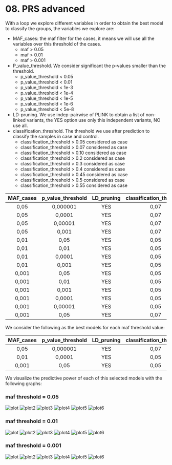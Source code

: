 # 08. PRS advanced

With a loop we explore different variables in order to obtain the best model to classify the groups, the variables we explore are:

- MAF_cases: the maf filter for the cases, it means we will use all the variables over this threshold of the cases.
  - maf > 0.05
  - maf > 0.01
  - maf > 0.001
- P_value_threshold. We consider significant the p-values smaller than the threshold.
  - p_value_threshold < 0.05
  - p_value_threshold < 0.01
  - p_value_threshold < 1e-3
  - p_value_threshold < 1e-4
  - p_value_threshold < 1e-5
  - p_value_threshold < 1e-6
  - p_value_threshold < 5e-8
- LD-pruning. We use indep-pairwise of PLINK to obtain a list of non-linked variants, the YES option use only this independent variants, NO use all.
- classification_threshold. The threshold we use after prediction to classify the samples in case and control.
  - classification_threshold > 0.05 considered as case
  - classification_threshold > 0.07 considered as case
  - classification_threshold > 0.10 considered as case
  - classification_threshold > 0.2 considered as case
  - classification_threshold > 0.3 considered as case
  - classification_threshold > 0.4 considered as case
  - classification_threshold > 0.45 considered as case
  - classification_threshold > 0.5 considered as case
  - classification_threshold > 0.55 considered as case
  
  
| MAF_cases | p_value_threshold | LD_pruning | classification_threshold | N_snps |  sensitivity |  specificity |      AUC     |
|:---------:|:-----------------:|:----------:|:------------------------:|:------:|:------------:|:------------:|:------------:|
|    0,05   |      0,000001     |     YES    |           0,07           |   41   |  0,900462963 | 0,9775967413 |  0,946402834 |
|    0,05   |       0,0001      |     YES    |           0,07           |   46   | 0,8981481481 |  0,978275628 | 0,9470899471 |
|    0,05   |      0,00001      |     YES    |           0,07           |   45   | 0,8981481481 | 0,9775967413 | 0,9459828031 |
|    0,05   |       0,001       |     YES    |           0,07           |   57   | 0,8958333333 | 0,9755600815 | 0,9422646223 |
|    0,01   |        0,05       |     YES    |           0,05           |   261  |    0,9375    | 0,9490835031 | 0,9124013158 |
|    0,01   |        0,01       |     YES    |           0,05           |   182  |    0,9375    | 0,9531568228 | 0,9177812276 |
|    0,01   |       0,0001      |     YES    |           0,05           |   105  |    0,9375    | 0,9592668024 |  0,926108871 |
|    0,01   |       0,001       |     YES    |           0,05           |   134  | 0,9351851852 | 0,9599456891 | 0,9265763593 |
|   0,001   |        0,05       |     YES    |           0,05           |   844  | 0,9537037037 | 0,9402579769 | 0,9048825623 |
|   0,001   |        0,01       |     YES    |           0,05           |   452  | 0,9467592593 | 0,9443312967 | 0,9083639889 |
|   0,001   |       0,001       |     YES    |           0,05           |   241  | 0,9398148148 | 0,9565512559 | 0,9228556602 |
|   0,001   |       0,0001      |     YES    |           0,05           |   164  | 0,9398148148 | 0,9606245757 | 0,9284784872 |
|   0,001   |      0,00001      |     YES    |           0,05           |   127  | 0,9305555556 | 0,9266802444 | 0,8833649589 |
|   0,001   |        0,05       |     YES    |           0,07           |   844  | 0,9282407407 | 0,9755600815 | 0,9482514855 |

We consider the following as the best models for each maf threshold value:

| MAF_cases | p_value_threshold | LD_pruning | classification_threshold | N_snps |  sensitivity |  specificity |      AUC     |
|:---------:|:-----------------:|:----------:|:------------------------:|:------:|:------------:|:------------:|:------------:|
|    0,05   |      0,000001     |     YES    |           0,07           |   41   |  0,900462963 | 0,9775967413 |  0,946402834 |
|    0,01   |       0,0001      |     YES    |           0,05           |   105  |    0,9375    | 0,9592668024 |  0,926108871 |
|   0,001   |        0,05       |     YES    |           0,05           |   844  | 0,9537037037 | 0,9402579769 | 0,9048825623 |

We visualize the predictive power of each of this selected models with the following graphs:

### maf threshold = 0.05

![plot](graphs/005_density.png)
![plot2](graphs/005_prevalence_percentile.png)
![plot3](graphs/005_prevalence_percentile_colorbyscore.png)
![plot4](graphs/005_prevalence_percentile_colorbyscore_log10.png)
![plot5](graphs/005_scoreincrease_bygroup.png)
![plot6](graphs/005_scoreincrease_bygroup.png)

### maf threshold = 0.01

![plot](graphs/001_density.png)
![plot2](graphs/001_prevalence_percentile.png)
![plot3](graphs/001_prevalence_percentile_colorbyscore.png)
![plot4](graphs/001_prevalence_percentile_colorbyscore_log10.png)
![plot5](graphs/001_scoreincrease_bygroup.png)
![plot6](graphs/001_scoreincrease_bygroup.png)

### maf threshold = 0.001

![plot](graphs/0001_density.png)
![plot2](graphs/0001_prevalence_percentile.png)
![plot3](graphs/0001_prevalence_percentile_colorbyscore.png)
![plot4](graphs/0001_prevalence_percentile_colorbyscore_log10.png)
![plot5](graphs/0001_scoreincrease_bygroup.png)
![plot6](graphs/0001_scoreincrease_bygroup.png)







